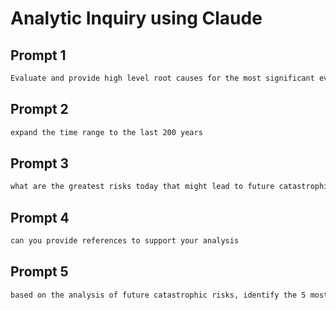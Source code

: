 # Analytic Inquiry using Claude

## Prompt 1

```markdown
Evaluate and provide high level root causes for the most significant events causing  human suffering or non-natural death across the world for the last 100 years. Examples of events are wars, famine, natural disaster, disease, etc. Provide the results in a ranked table.
```

## Prompt 2

```markdown
expand the time range to the last 200 years
```

## Prompt 3

```markdown
what are the greatest risks today that might lead to future catastrophic events
```

## Prompt 4

```markdown
can you provide references to support your analysis
```

## Prompt 5

```markdown
based on the analysis of future catastrophic risks, identify the 5 most relevant strategies to mitigate the risks. Where possible, identify the top countries that are most capable of effecting lasting positive change
```

